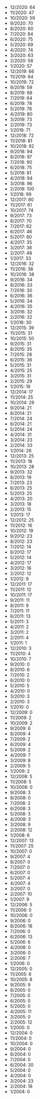*  12/2020: 64
*  11/2020: 47
*  10/2020: 59
*  9/2020: 70
*  8/2020: 60
*  7/2020: 84
*  6/2020: 75
*  5/2020: 69
*  4/2020: 74
*  3/2020: 63
*  2/2020: 58
*  1/2020: 57
*  12/2019: 66
*  11/2019: 64
*  10/2019: 72
*  9/2019: 59
*  8/2019: 68
*  7/2019: 64
*  6/2019: 78
*  5/2019: 78
*  4/2019: 80
*  3/2019: 73
*  2/2019: 73
*  1/2019: 71
*  12/2018: 72
*  11/2018: 81
*  10/2018: 92
*  9/2018: 94
*  8/2018: 97
*  7/2018: 90
*  6/2018: 75
*  5/2018: 81
*  4/2018: 94
*  3/2018: 96
*  2/2018: 100
*  1/2018: 99
*  12/2017: 80
*  11/2017: 61
*  10/2017: 74
*  9/2017: 73
*  8/2017: 70
*  7/2017: 62
*  6/2017: 46
*  5/2017: 60
*  4/2017: 35
*  3/2017: 38
*  2/2017: 48
*  1/2017: 33
*  12/2016: 32
*  11/2016: 38
*  10/2016: 38
*  9/2016: 34
*  8/2016: 33
*  7/2016: 30
*  6/2016: 36
*  5/2016: 34
*  4/2016: 35
*  3/2016: 32
*  2/2016: 32
*  1/2016: 30
*  12/2015: 39
*  11/2015: 31
*  10/2015: 50
*  9/2015: 31
*  8/2015: 35
*  7/2015: 28
*  6/2015: 36
*  5/2015: 31
*  4/2015: 25
*  3/2015: 31
*  2/2015: 29
*  1/2015: 19
*  12/2014: 17
*  11/2014: 25
*  10/2014: 29
*  9/2014: 21
*  8/2014: 21
*  7/2014: 24
*  6/2014: 21
*  5/2014: 24
*  4/2014: 31
*  3/2014: 23
*  2/2014: 33
*  1/2014: 26
*  12/2013: 25
*  11/2013: 18
*  10/2013: 28
*  9/2013: 32
*  8/2013: 19
*  7/2013: 23
*  6/2013: 25
*  5/2013: 25
*  4/2013: 20
*  3/2013: 18
*  2/2013: 15
*  1/2013: 17
*  12/2012: 25
*  11/2012: 16
*  10/2012: 19
*  9/2012: 23
*  8/2012: 23
*  7/2012: 14
*  6/2012: 17
*  5/2012: 14
*  4/2012: 17
*  3/2012: 16
*  2/2012: 12
*  1/2012: 9
*  12/2011: 17
*  11/2011: 12
*  10/2011: 17
*  9/2011: 11
*  8/2011: 9
*  7/2011: 11
*  6/2011: 13
*  5/2011: 3
*  4/2011: 2
*  3/2011: 2
*  2/2011: 4
*  1/2011: 1
*  12/2010: 3
*  11/2010: 4
*  10/2010: 7
*  9/2010: 0
*  8/2010: 6
*  7/2010: 2
*  6/2010: 0
*  5/2010: 5
*  4/2010: 0
*  3/2010: 3
*  2/2010: 3
*  1/2010: 0
*  12/2009: 0
*  11/2009: 2
*  10/2009: 2
*  9/2009: 6
*  8/2009: 4
*  7/2009: 2
*  6/2009: 4
*  5/2009: 2
*  4/2009: 7
*  3/2009: 8
*  2/2009: 5
*  1/2009: 2
*  12/2008: 5
*  11/2008: 5
*  10/2008: 0
*  9/2008: 3
*  8/2008: 0
*  7/2008: 3
*  6/2008: 3
*  5/2008: 3
*  4/2008: 3
*  3/2008: 9
*  2/2008: 12
*  1/2008: 6
*  12/2007: 13
*  11/2007: 25
*  10/2007: 0
*  9/2007: 4
*  8/2007: 0
*  7/2007: 0
*  6/2007: 0
*  5/2007: 4
*  4/2007: 4
*  3/2007: 0
*  2/2007: 10
*  1/2007: 9
*  12/2006: 5
*  11/2006: 0
*  10/2006: 0
*  9/2006: 0
*  8/2006: 18
*  7/2006: 0
*  6/2006: 13
*  5/2006: 6
*  4/2006: 0
*  3/2006: 0
*  2/2006: 7
*  1/2006: 0
*  12/2005: 0
*  11/2005: 8
*  10/2005: 8
*  9/2005: 9
*  8/2005: 0
*  7/2005: 0
*  6/2005: 0
*  5/2005: 0
*  4/2005: 11
*  3/2005: 0
*  2/2005: 12
*  1/2005: 0
*  12/2004: 0
*  11/2004: 0
*  10/2004: 0
*  9/2004: 0
*  8/2004: 0
*  7/2004: 0
*  6/2004: 30
*  5/2004: 0
*  4/2004: 0
*  3/2004: 23
*  2/2004: 18
*  1/2004: 0